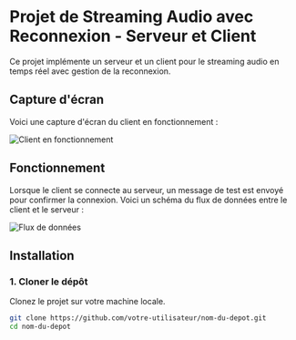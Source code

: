 # Projet de Streaming Audio avec Reconnexion - Serveur et Client

Ce projet implémente un serveur et un client pour le streaming audio en temps réel avec gestion de la reconnexion.

## Capture d'écran

Voici une capture d'écran du client en fonctionnement :

![Client en fonctionnement](assets/client-screen.png)

## Fonctionnement

Lorsque le client se connecte au serveur, un message de test est envoyé pour confirmer la connexion. Voici un schéma du flux de données entre le client et le serveur :

![Flux de données](assets/data-flow.png)

## Installation

### 1. Cloner le dépôt

Clonez le projet sur votre machine locale.

```bash
git clone https://github.com/votre-utilisateur/nom-du-depot.git
cd nom-du-depot
